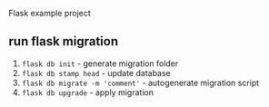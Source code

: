 Flask example project


## run flask migration
1. `flask db init` - generate migration folder
2. `flask db stamp head` - update database 
3. `flask db migrate -m 'comment'` - autogenerate migration script
4. `flask db upgrade` - apply migration